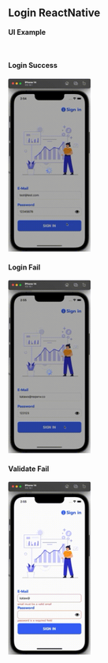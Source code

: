 ## Login ReactNative

**UI Example**

<br/>

#### Login Success
<img src="/resource/25660209145434651.gif" style="height: 350px;"> 

#### Login Fail
<img src="/resource/25660209145554128.gif" style="height: 350px;"> 

#### Validate Fail
<img src="/resource/25660209145504270.gif" style="height: 350px;">

<br/>
